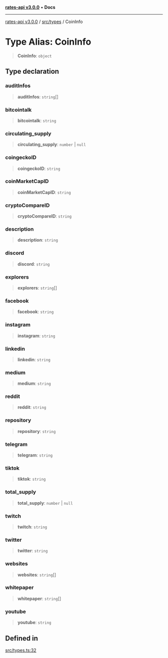 [**rates-api v3.0.0**](../../../README.md) • **Docs**

***

[rates-api v3.0.0](../../../modules.md) / [src/types](../README.md) / CoinInfo

# Type Alias: CoinInfo

> **CoinInfo**: `object`

## Type declaration

### auditInfos

> **auditInfos**: `string`[]

### bitcointalk

> **bitcointalk**: `string`

### circulating\_supply

> **circulating\_supply**: `number` \| `null`

### coingeckoID

> **coingeckoID**: `string`

### coinMarketCapID

> **coinMarketCapID**: `string`

### cryptoCompareID

> **cryptoCompareID**: `string`

### description

> **description**: `string`

### discord

> **discord**: `string`

### explorers

> **explorers**: `string`[]

### facebook

> **facebook**: `string`

### instagram

> **instagram**: `string`

### linkedin

> **linkedin**: `string`

### medium

> **medium**: `string`

### reddit

> **reddit**: `string`

### repository

> **repository**: `string`

### telegram

> **telegram**: `string`

### tiktok

> **tiktok**: `string`

### total\_supply

> **total\_supply**: `number` \| `null`

### twitch

> **twitch**: `string`

### twitter

> **twitter**: `string`

### websites

> **websites**: `string`[]

### whitepaper

> **whitepaper**: `string`[]

### youtube

> **youtube**: `string`

## Defined in

[src/types.ts:32](https://github.com/ZelCore-io/rates-api/blob/6685e3f3773638f4d641af3eec276ce5ce2b0d4c/src/types.ts#L32)
